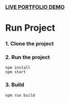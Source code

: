 ### [LIVE PORTFOLIO DEMO](https://m-bilal-bangash.netlify.app)

# Run Project

### 1. Clone the project

### 2. Run the project

```shell
npm install
npm start
```

### 3. Build

```shell
npm run build
```
